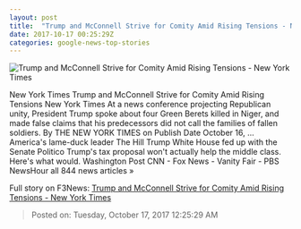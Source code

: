 ```yaml
---
layout: post
title:  "Trump and McConnell Strive for Comity Amid Rising Tensions - New York Times"
date: 2017-10-17 00:25:29Z
categories: google-news-top-stories
---
```


![Trump and McConnell Strive for Comity Amid Rising Tensions - New York Times](https://static01.nyt.com/images/2017/10/17/us/17dc-mcconnell/17dc-mcconnell-facebookJumbo.jpg)

New York Times Trump and McConnell Strive for Comity Amid Rising Tensions New York Times At a news conference projecting Republican unity, President Trump spoke about four Green Berets killed in Niger, and made false claims that his predecessors did not call the families of fallen soldiers. By THE NEW YORK TIMES on Publish Date October 16, ... America's lame-duck leader The Hill Trump White House fed up with the Senate Politico Trump's tax proposal won't actually help the middle class. Here's what would. Washington Post CNN - Fox News - Vanity Fair - PBS NewsHour all 844 news articles »


Full story on F3News: [Trump and McConnell Strive for Comity Amid Rising Tensions - New York Times](http://www.f3nws.com/n/tZEdMJ)

> Posted on: Tuesday, October 17, 2017 12:25:29 AM
